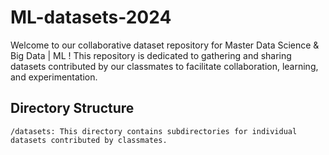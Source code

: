 # ML-datasets-2024
Welcome to our collaborative dataset repository for Master Data Science &amp; Big Data | ML ! This repository is dedicated to gathering and sharing datasets contributed by our classmates to facilitate collaboration, learning, and experimentation.
## Directory Structure
```
/datasets: This directory contains subdirectories for individual datasets contributed by classmates.
```
